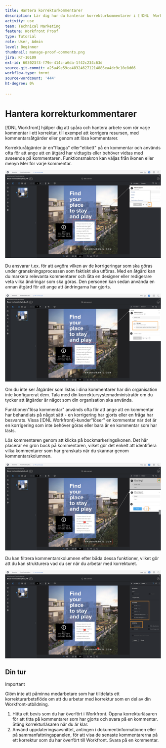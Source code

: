 ```yaml
---
title: Hantera korrekturkommentarer
description: Lär dig hur du hanterar korrekturkommentarer i [!DNL  Workfront] genom att tillämpa kommentaråtgärder, lösa kommentarer och filtrera kommentarskolumnen.
activity: use
team: Technical Marketing
feature: Workfront Proof
type: Tutorial
role: User, Admin
level: Beginner
thumbnail: manage-proof-comments.png
jira: KT-10109
exl-id: 603023f3-f79e-414c-a6da-1f42c234c63d
source-git-commit: a25a49e59ca483246271214886ea4dc9c10e8d66
workflow-type: tm+mt
source-wordcount: '444'
ht-degree: 0%

---
```


# Hantera korrekturkommentarer

[!DNL Workfront] hjälper dig att spåra och hantera arbete som rör varje kommentar i ett korrektur, till exempel att korrigera resursen, med kommentarsåtgärder eller genom att lösa kommentarer.

Korrekturåtgärder är en&quot;flagga&quot; eller&quot;etikett&quot; på en kommentar och används ofta för att ange att en åtgärd har vidtagits eller behöver vidtas med avseende på kommentaren. Funktionsmakron kan väljas från ikonen eller menyn Mer för varje kommentar.

![En bild av ett korrektur i korrekturläsaren med flaggikonen markerad i kommentaren och de tillgängliga korrekturåtgärderna synliga.](assets/manage-comments-1.png)

Du ansvarar t.ex. för att avgöra vilken av de korrigeringar som ska göras under granskningsprocessen som faktiskt ska utföras. Med en åtgärd kan du markera relevanta kommentarer och låta en designer eller redigerare veta vilka ändringar som ska göras. Den personen kan sedan använda en annan åtgärd för att ange att ändringarna har gjorts.

![En bild av ett korrektur i korrekturläsaren med korrekturåtgärden [!UICONTROL  Att göra] markerad i kommentaren.](assets/manage-comments-2.png)

Om du inte ser åtgärder som listas i dina kommentarer har din organisation inte konfigurerat dem. Tala med din korrektursystemadministratör om du tycker att åtgärder är något som din organisation ska använda.

Funktionen&quot;lösa kommentar&quot; används ofta för att ange att en kommentar har behandlats på något sätt - en korrigering har gjorts eller en fråga har besvarats. Vissa [!DNL Workfront]-kunder&quot;löser&quot; en kommentar när det är en korrigering som inte behöver göras eller bara är en kommentar som har lästs.

Lös kommentaren genom att klicka på bockmarkeringsikonen. Det här placerar en grön bock på kommentaren, vilket gör det enkelt att identifiera vilka kommentarer som har granskats när du skannar genom kommentarskolumnen.

![En bild av ett korrektur i korrekturläsaren med bockmarkeringsikonen markerad i kommentaren.](assets/manage-comments-4.png)

Du kan filtrera kommentarskolumnen efter båda dessa funktioner, vilket gör att du kan strukturera vad du ser när du arbetar med korrekturet.

![En bild av kommentarfiltren i korrekturläsaren med filtreringsalternativen [!UICONTROL Åtgärder] och [!UICONTROL Allmänt] markerade.](assets/manage-comments-3.png)

## Din tur

>[!IMPORTANT]
>
>Glöm inte att påminna medarbetare som har tilldelats ett korrekturarbetsflöde om att du arbetar med korrektur som en del av din Workfront-utbildning.


1. Hitta ett bevis som du har överfört i Workfront. Öppna korrekturläsaren för att titta på kommentarer som har gjorts och svara på en kommentar. Stäng korrekturläsaren när du är klar.
1. Använd uppdateringsavsnittet, antingen i dokumentinformationen eller på sammanfattningspanelen, för att visa de senaste kommentarerna på ett korrektur som du har överfört till Workfront. Svara på en kommentar.


<!--
## Learn more
* Create and manage proof comments
-->
